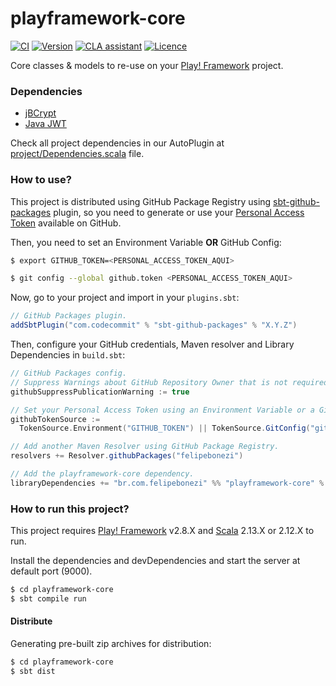 # playframework-core

[![CI](https://github.com/felipebonezi/playframework-core/actions/workflows/continouos-integration.yml/badge.svg)](https://github.com/felipebonezi/playframework-core/actions/workflows/continouos-integration.yml)
[![Version](https://img.shields.io/github/v/release/felipebonezi/playframework-core?logo=java)](https://github.com/felipebonezi/playframework-core/releases)
[![CLA assistant](https://cla-assistant.io/readme/badge/felipebonezi/playframework-core)](https://cla-assistant.io/felipebonezi/playframework-core)
[![Licence](https://img.shields.io/github/license/felipebonezi/playframework-core?color=blue)](https://github.com/felipebonezi/playframework-core/blob/master/LICENSE)

Core classes &amp; models to re-use on your [Play! Framework](https://playframework.com/) project.

### Dependencies

- [jBCrypt](https://www.mindrot.org/projects/jBCrypt/)
- [Java JWT](https://github.com/auth0/java-jwt)

Check all project dependencies in our AutoPlugin
at [project/Dependencies.scala](https://github.com/felipebonezi/playframework-core/blob/master/project/Dependencies.scala)
file.

### How to use?

This project is distributed using GitHub Package Registry
using [sbt-github-packages](https://dev.to/gjuoun/publish-your-scala-library-to-github-packages-4p80) plugin, so you
need to generate or use
your [Personal Access Token](https://docs.github.com/pt/github/authenticating-to-github/creating-a-personal-access-token)
available on GitHub.

Then, you need to set an Environment Variable **OR** GitHub Config:

```sh
$ export GITHUB_TOKEN=<PERSONAL_ACCESS_TOKEN_AQUI>
```

```sh
$ git config --global github.token <PERSONAL_ACCESS_TOKEN_AQUI>
```

Now, go to your project and import in your `plugins.sbt`:

```scala
// GitHub Packages plugin.
addSbtPlugin("com.codecommit" % "sbt-github-packages" % "X.Y.Z")
```

Then, configure your GitHub credentials, Maven resolver and Library Dependencies in `build.sbt`:

```scala
// GitHub Packages config.
// Suppress Warnings about GitHub Repository Owner that is not required (OPTIONAL).
githubSuppressPublicationWarning := true

// Set your Personal Access Token using an Environment Variable or a Git Configuration.
githubTokenSource :=
  TokenSource.Environment("GITHUB_TOKEN") || TokenSource.GitConfig("github.token")

// Add another Maven Resolver using GitHub Package Registry.
resolvers += Resolver.githubPackages("felipebonezi")

// Add the playframework-core dependency.
libraryDependencies += "br.com.felipebonezi" %% "playframework-core" % "vX.Y.Z"
```

### How to run this project?

This project requires [Play! Framework](https://playframework.com/) v2.8.X and [Scala](https://www.scala-lang.org)
2.13.X or 2.12.X to run.

Install the dependencies and devDependencies and start the server at default port (9000).

```sh
$ cd playframework-core
$ sbt compile run
```

#### Distribute

Generating pre-built zip archives for distribution:

```sh
$ cd playframework-core
$ sbt dist
```
